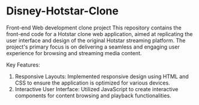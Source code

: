 # Disney-Hotstar-Clone
Front-end Web development clone project
This repository contains the front-end code for a Hotstar clone web application, aimed at replicating the user interface and design of the original Hotstar streaming platform. The project's primary focus is on delivering a seamless and engaging user experience for browsing and streaming media content.

Key Features:

1. Responsive Layouts: Implemented responsive design using HTML and CSS  to ensure the application is optimized for various devices.
2. Interactive User Interface: Utilized JavaScript to create interactive components for content browsing and playback functionalities.
